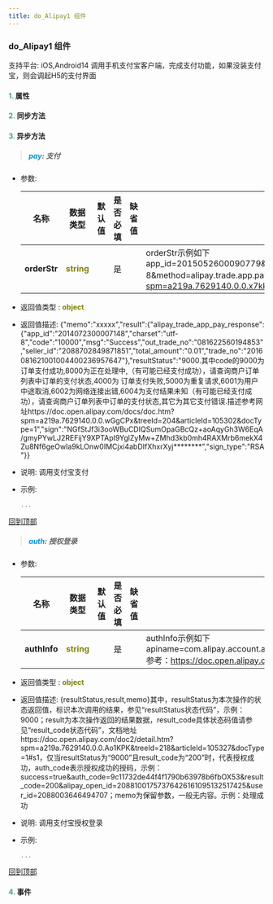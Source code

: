 ```yaml
---
title: do_Alipay1 组件
---
```


### do_Alipay1 组件

 支持平台: iOS,Android14
 调用手机支付宝客户端，完成支付功能，如果没装支付宝，则会调起H5的支付界面

#### <font color ='#40A977'>**1.**</font> 属性

#### <font color ='#40A977'>**2.**</font> 同步方法

#### <font color ='#40A977'>**3.**</font> 异步方法

>##### <font color ='#0092db'>**pay**</font>: 支付

- 参数:

  名称 | 数据类型 |默认值|是否必填|缺省值|说明
  ---- |-------------  |----------|--------------|--------|------
  **orderStr** |<font color ='#808000'>**string**</font> |  | 是||orderStr示例如下app_id=2015052600090779&biz_content=%7B%22timeout_express%22%3A%2230m%22%2C%22seller_id%22%3A%22%22%2C%22product_code%22%3A%22QUICK_MSECURITY_PAY%22%2C%22total_amount%22%3A%220.02%22%2C%22subject%22%3A%221%22%2C%22body%22%3A%22%E6%88%91%E6%98%AF%E6%B5%8B%E8%AF%95%E6%95%B0%E6%8D%AE%22%2C%22out_trade_no%22%3A%22314VYGIAGG7ZOYY%22%7D&charset=utf-8&method=alipay.trade.app.pay&sign_type=RSA&timestamp=2016-08-15%2012%3A12%3A15&version=1.0&sign=MsbylYkCzlfYLy9PeRwUUIg9nZPeN9SfXPNavUCroGKR5Kqvx0nEnd3eRmKxJuthNUx4ERCXe552EV9PfwexqW%2B1wbKOdYtDIb4%2B7PL3Pc94RZL0zKaWcaY3tSL89%2FuAVUsQuFqEJdhIukuKygrXucvejOUgTCfoUdwTi7z%2BZzQ%3D参数说明见 https://doc.open.alipay.com/doc2/detail.htm?spm=a219a.7629140.0.0.x7kkCI&treeId=204&articleId=105465&docType=1
- 返回值类型 : <font color ='#808000'>**object**</font>
- 返回值描述: {"memo":"xxxxx","result":{"alipay_trade_app_pay_response":{"app_id":"2014072300007148","charset":"utf-8","code":"10000","msg":"Success","out_trade_no":"081622560194853","seller_id":"2088702849871851","total_amount":"0.01","trade_no":"2016081621001004400236957647"},"resultStatus":"9000.其中code的9000为订单支付成功,8000为正在处理中,（有可能已经支付成功），请查询商户订单列表中订单的支付状态,4000为 订单支付失败,5000为重复请求,6001为用户中途取消,6002为网络连接出错,6004为支付结果未知（有可能已经支付成功），请查询商户订单列表中订单的支付状态,其它为其它支付错误.描述参考网址https://doc.open.alipay.com/docs/doc.htm?spm=a219a.7629140.0.0.wGgCPx&treeId=204&articleId=105302&docType=1","sign":"NGfStJf3i3ooWBuCDIQSumOpaGBcQz+aoAqyGh3W6EqA/gmyPYwLJ2REFijY9XPTApI9YglZyMw+ZMhd3kb0mh4RAXMrb6mekX4Zu8Nf6geOwIa9kLOnw0IMCjxi4abDIfXhxrXyj********","sign_type":"RSA"}}
- 说明: 调用支付宝支付
- 示例:

  ```javascript
  ...

  ```

[回到顶部](#top)

>##### <font color ='#0092db'>**auth**</font>: 授权登录

- 参数:

  名称 | 数据类型 |默认值|是否必填|缺省值|说明
  ---- |-------------  |----------|--------------|--------|------
  **authInfo** |<font color ='#808000'>**string**</font> |  | 是||authInfo示例如下apiname=com.alipay.account.auth&app_id=xxxxx&app_name=mc&auth_type=AUTHACCOUNT&biz_type=openservice&method=alipay.open.auth.sdk.code.get&pid=xxxxx&product_id=APP_FAST_LOGIN&scope=kuaijie&sign_type=RSA2&target_id=20141225xxxx&sign=fMcp4GtiM6rxSIeFnJCVePJKV43eXrUP86CQgiLhDHH2u%2FdN75eEvmywc2ulkm7qKRetkU9fbVZtJIqFdMJcJ9Yp%2BJI%2FF%2FpESafFR6rB2fRjiQQLGXvxmDGVMjPSxHxVtIqpZy5FDoKUSjQ2%2FILDKpu3%2F%2BtAtm2jRw1rUoMhgt0%3D 参考：https://doc.open.alipay.com/docs/doc.htm?spm=a219a.7629140.0.0.GRGqgT&treeId=218&articleId=105325&docType=1
- 返回值类型 : <font color ='#808000'>**object**</font>
- 返回值描述: {resultStatus,result,memo}其中，resultStatus为本次操作的状态返回值，标识本次调用的结果，参见“resultStatus状态代码”，示例：9000；result为本次操作返回的结果数据，result_code具体状态码值请参见“result_code状态代码”，文档地址https://doc.open.alipay.com/doc2/detail.htm?spm=a219a.7629140.0.0.Ao1KPK&treeId=218&articleId=105327&docType=1#s1，仅当resultStatus为“9000”且result_code为“200”时，代表授权成功，auth_code表示授权成功的授码，示例：success=true&auth_code=9c11732de44f4f1790b63978b6fbOX53&result_code=200&alipay_open_id=20881001757376426161095132517425&user_id=2088003646494707；memo为保留参数，一般无内容。示例：处理成功
- 说明: 调用支付宝授权登录
- 示例:

  ```javascript
  ...

  ```

[回到顶部](#top)


#### <font color ='#40A977'>**4.**</font> 事件


